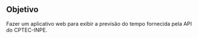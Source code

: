 ## Objetivo

Fazer um aplicativo web para exibir a previsão do tempo fornecida pela API do CPTEC-INPE.